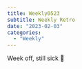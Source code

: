 ```yaml
---
title: Weekly0523
subtitle: Weekly Retro
date: "2023-02-03"
categories:
  - "Weekly"
---
```


Week off, still sick 🤒
